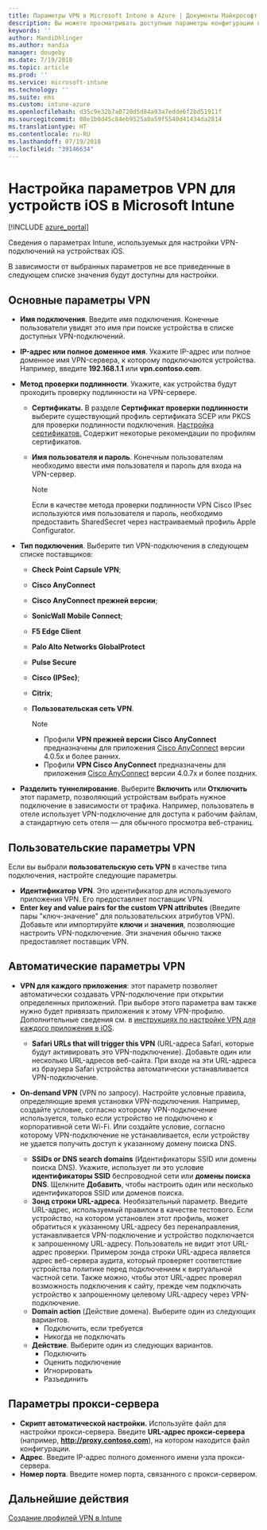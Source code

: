 ```yaml
---
title: Параметры VPN в Microsoft Intune в Azure | Документы Майкрософт
description: Вы можете просматривать доступные параметры конфигурации виртуальной частной сети (VPN), включая сведения о подключении, методы проверки подлинности и раздельное туннелирование в базовых параметрах, пользовательские параметры VPN с идентификатором и парами "ключ-значение", параметры VPN на уровне приложения, включающие URL-адреса Safari и VPN по запросу с идентификаторами SSID или доменами поиска DNS, а также параметры прокси-сервера, включающие сценарий конфигурации, IP-адрес или полное доменное имя и TCP-порт в Microsoft Intune на устройствах iOS.
keywords: ''
author: MandiOhlinger
ms.author: mandia
manager: dougeby
ms.date: 7/19/2018
ms.topic: article
ms.prod: ''
ms.service: microsoft-intune
ms.technology: ''
ms.suite: ems
ms.custom: intune-azure
ms.openlocfilehash: d35c9e32b7a0720d5d84a93a7edde6f2bd51911f
ms.sourcegitcommit: 08e1b0d45c84eb9525a0a59f5540d41434da2814
ms.translationtype: HT
ms.contentlocale: ru-RU
ms.lasthandoff: 07/19/2018
ms.locfileid: "39146634"
---
```

# <a name="configure-vpn-settings-in-microsoft-intune-for-devices-running-ios"></a>Настройка параметров VPN для устройств iOS в Microsoft Intune

[!INCLUDE [azure_portal](./includes/azure_portal.md)]

Сведения о параметрах Intune, используемых для настройки VPN-подключений на устройствах iOS.

В зависимости от выбранных параметров не все приведенные в следующем списке значения будут доступны для настройки.

## <a name="base-vpn-settings"></a>Основные параметры VPN

- **Имя подключения**. Введите имя подключения. Конечные пользователи увидят это имя при поиске устройства в списке доступных VPN-подключений.
- **IP-адрес или полное доменное имя**. Укажите IP-адрес или полное доменное имя VPN-сервера, к которому подключаются устройства. Например, введите **192.168.1.1** или **vpn.contoso.com**.
- **Метод проверки подлинности**. Укажите, как устройства будут проходить проверку подлинности на VPN-сервере.
  - **Сертификаты.** В разделе **Сертификат проверки подлинности** выберите существующий профиль сертификата SCEP или PKCS для проверки подлинности подключения. [Настройка сертификатов.](certificates-configure.md) Содержит некоторые рекомендации по профилям сертификатов.
  - **Имя пользователя и пароль**. Конечным пользователям необходимо ввести имя пользователя и пароль для входа на VPN-сервер.

    > [!NOTE]
    > Если в качестве метода проверки подлинности VPN Cisco IPsec используются имя пользователя и пароль, необходимо предоставить SharedSecret через настраиваемый профиль Apple Configurator.
  
- **Тип подключения**. Выберите тип VPN-подключения в следующем списке поставщиков:
  - **Check Point Capsule VPN**;
  - **Cisco AnyConnect**
  - **Cisco AnyConnect прежней версии**;
  - **SonicWall Mobile Connect**;
  - **F5 Edge Client**
  - **Palo Alto Networks GlobalProtect**
  - **Pulse Secure**
  - **Cisco (IPSec)**;
  - **Citrix**;
  - **Пользовательская сеть VPN**.

    > [!NOTE]
    > - Профили **VPN прежней версии Cisco AnyConnect** предназначены для приложения [Cisco AnyConnect](https://itunes.apple.com/app/cisco-legacy-anyconnect/id392790924) версии 4.0.5x и более ранних.
    > - Профили **VPN Cisco AnyConnect** предназначены для приложения [Cisco AnyConnect](https://itunes.apple.com/app/cisco-anyconnect/id1135064690) версии 4.0.7x и более поздних.

- **Разделить туннелирование**. Выберите **Включить** или **Отключить** этот параметр, позволяющий устройствам выбрать нужное подключение в зависимости от трафика. Например, пользователь в отеле использует VPN-подключение для доступа к рабочим файлам, а стандартную сеть отеля — для обычного просмотра веб-страниц.

## <a name="custom-vpn-settings"></a>Пользовательские параметры VPN

Если вы выбрали **пользовательскую сеть VPN** в качестве типа подключения, настройте следующие параметры.

- **Идентификатор VPN**. Это идентификатор для используемого приложения VPN. Его предоставляет поставщик VPN.
- **Enter key and value pairs for the custom VPN attributes** (Введите пары "ключ-значение" для пользовательских атрибутов VPN). Добавьте или импортируйте **ключи** и **значения**, позволяющие настроить VPN-подключение. Эти значения обычно также предоставляет поставщик VPN.

## <a name="automatic-vpn-settings"></a>Автоматические параметры VPN

- **VPN для каждого приложения**: этот параметр позволяет автоматически создавать VPN-подключение при открытии определенных приложений. При выборе этого параметра вам также нужно будет привязать приложения к этому VPN-профилю. Дополнительные сведения см. в [инструкциях по настройке VPN для каждого приложения в iOS](vpn-setting-configure-per-app.md). 
  - **Safari URLs that will trigger this VPN** (URL-адреса Safari, которые будут активировать это VPN-подключение). Добавьте один или несколько URL-адресов веб-сайта. При входе на эти URL-адреса из браузера Safari устройства автоматически устанавливается VPN-подключение.

- **On-demand VPN** (VPN по запросу). Настройте условные правила, определяющие время установки VPN-подключения. Например, создайте условие, согласно которому VPN-подключение используется, только если устройство не подключено к корпоративной сети Wi-Fi. Или создайте условие, согласно которому VPN-подключение не устанавливается, если устройству не удается получить доступ к указанному домену поиска DNS.

  - **SSIDs or DNS search domains** (Идентификаторы SSID или домены поиска DNS). Укажите, использует ли это условие **идентификаторы SSID** беспроводной сети или **домены поиска DNS**. Щелкните **Добавить**, чтобы настроить один или несколько идентификаторов SSID или доменов поиска.
  - **Зонд строки URL-адреса**. Необязательный параметр. Введите URL-адрес, используемый правилом в качестве тестового. Если устройство, на котором установлен этот профиль, может обратиться к указанному URL-адресу без перенаправления, устанавливается VPN-подключение и устройство подключается к запрошенному URL-адресу. Пользователь не видит этот URL-адрес проверки. Примером зонда строки URL-адреса является адрес веб-сервера аудита, который проверяет соответствие устройства политике перед подключением к виртуальной частной сети. Также можно, чтобы этот URL-адрес проверял возможность подключения к сайту, прежде чем подключать устройство к запрошенному целевому URL-адресу через VPN-подключение.
  - **Domain action** (Действие домена). Выберите один из следующих вариантов.
    - Подключить, если требуется
    - Никогда не подключать
  - **Действие**. Выберите один из следующих вариантов.
    - Подключить
    - Оценить подключение
    - Игнорировать
    - Разъединить

## <a name="proxy-settings"></a>Параметры прокси-сервера

- **Скрипт автоматической настройки.** Используйте файл для настройки прокси-сервера. Введите **URL-адрес прокси-сервера** (например, **http://proxy.contoso.com**), на котором находится файл конфигурации.
- **Адрес**. Введите IP-адрес полного доменного имени узла прокси-сервера.
- **Номер порта**. Введите номер порта, связанного с прокси-сервером.

## <a name="next-step"></a>Дальнейшие действия
[Создание профилей VPN в Intune](vpn-settings-configure.md)
